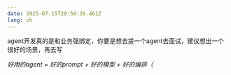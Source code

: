 ```yaml
---
date: 2025-07-15T20:58:38.461Z
lang: zh
---
```


agent开发真的是和业务强绑定，你要是想去搓一个agent去面试，建议想出一个很好的场景，再去写

*好用的agent = 好的prompt + 好的模型 + 好的编排（*